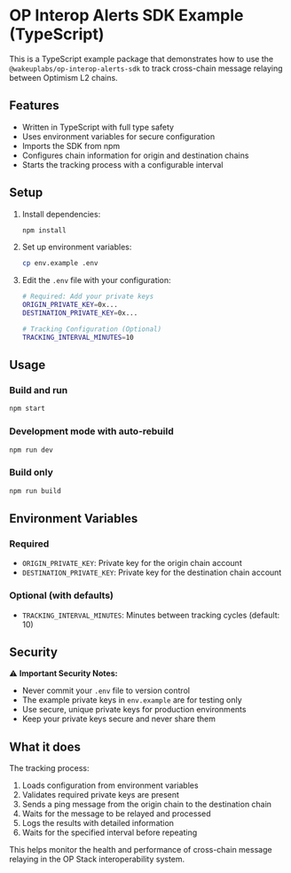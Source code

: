 # OP Interop Alerts SDK Example (TypeScript)

This is a TypeScript example package that demonstrates how to use the `@wakeuplabs/op-interop-alerts-sdk` to track cross-chain message relaying between Optimism L2 chains.

## Features

- Written in TypeScript with full type safety
- Uses environment variables for secure configuration
- Imports the SDK from npm
- Configures chain information for origin and destination chains
- Starts the tracking process with a configurable interval

## Setup

1. Install dependencies:

   ```bash
   npm install
   ```

2. Set up environment variables:

   ```bash
   cp env.example .env
   ```

3. Edit the `.env` file with your configuration:

   ```bash
   # Required: Add your private keys
   ORIGIN_PRIVATE_KEY=0x...
   DESTINATION_PRIVATE_KEY=0x...
   
   # Tracking Configuration (Optional)
   TRACKING_INTERVAL_MINUTES=10
   ```

## Usage

### Build and run

```bash
npm start
```

### Development mode with auto-rebuild

```bash
npm run dev
```

### Build only

```bash
npm run build
```

## Environment Variables

### Required

- `ORIGIN_PRIVATE_KEY`: Private key for the origin chain account
- `DESTINATION_PRIVATE_KEY`: Private key for the destination chain account

### Optional (with defaults)

- `TRACKING_INTERVAL_MINUTES`: Minutes between tracking cycles (default: 10)

## Security

⚠️ **Important Security Notes:**

- Never commit your `.env` file to version control
- The example private keys in `env.example` are for testing only
- Use secure, unique private keys for production environments
- Keep your private keys secure and never share them

## What it does

The tracking process:

1. Loads configuration from environment variables
2. Validates required private keys are present
3. Sends a ping message from the origin chain to the destination chain
4. Waits for the message to be relayed and processed
5. Logs the results with detailed information
6. Waits for the specified interval before repeating

This helps monitor the health and performance of cross-chain message relaying in the OP Stack interoperability system.
